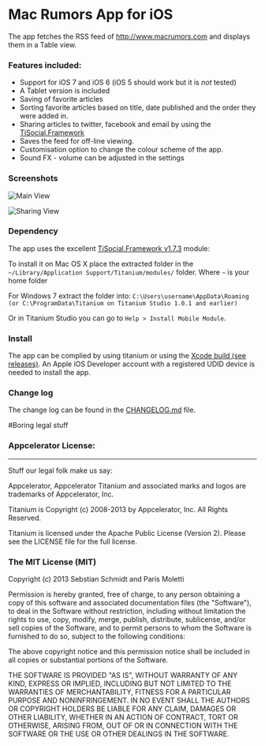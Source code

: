 # Mac Rumors App for iOS

The app fetches the RSS feed of http://www.macrumors.com and displays them in a Table view.

### Features included:

* Support for iOS 7 and iOS 6 (iOS 5 should work but it is *not* tested)
* A Tablet version is included
* Saving of favorite articles
* Sorting favorite articles based on title, date published and the order they were added in.
* Sharing articles to twitter, facebook and email by using the [TiSocial.Framework](https://github.com/viezel/TiSocial.Framework/tree/1.7.3)
* Saves the feed for off-line viewing.
* Customisation option to change the colour scheme of the app.
* Sound FX - volume can be adjusted in the settings

### Screenshots

![Main View](http://raw.githubusercontent.com/publicarray/Mac-Rumors-iOS-app/gh-pages/images/screenshots/main.png)

![Sharing View](http://raw.githubusercontent.com/publicarray/Mac-Rumors-iOS-app/gh-pages/images/screenshots/Share.png)

### Dependency

The app uses the excellent [TiSocial.Framework v1.7.3](https://github.com/viezel/TiSocial.Framework/tree/1.7.3) module:

To install it on Mac OS X place the extracted folder in the `~/Library/Application Support/Titanium/modules/` folder. Where `~` is your home folder

For Windows 7 extract the folder into: `C:\Users\username\AppData\Roaming (or C:\ProgramData\Titanium on Titanium Studio 1.0.1 and earlier)` 

Or in Titanium Studio you can go to `Help > Install Mobile Module`.

### Install

The app can be complied by using titanium or using the [Xcode build (see releases)](https://github.com/publicarray/Mac-Rumors-iOS-app/releases). An Apple iOS Developer account with a registered UDID device is needed to install the app.

### Change log
The change log can be found in the [CHANGELOG.md](../master/CHANGELOG.md) file.

#Boring legal stuff

### Appcelerator License:
----------------------------------
Stuff our legal folk make us say:

Appcelerator, Appcelerator Titanium and associated marks and logos are
trademarks of Appcelerator, Inc.

Titanium is Copyright (c) 2008-2013 by Appcelerator, Inc. All Rights Reserved.

Titanium is licensed under the Apache Public License (Version 2). Please
see the LICENSE file for the full license.


### The MIT License (MIT)

Copyright (c) 2013 Sebstian Schmidt and Paris Moletti

Permission is hereby granted, free of charge, to any person obtaining a copy of this software and associated documentation files (the "Software"), to deal in the Software without restriction, including without limitation the rights to use, copy, modify, merge, publish, distribute, sublicense, and/or sell copies of the Software, and to permit persons to whom the Software is furnished to do so, subject to the following conditions:

The above copyright notice and this permission notice shall be included in all copies or substantial portions of the Software.

THE SOFTWARE IS PROVIDED "AS IS", WITHOUT WARRANTY OF ANY KIND, EXPRESS OR IMPLIED, INCLUDING BUT NOT LIMITED TO THE WARRANTIES OF MERCHANTABILITY, FITNESS FOR A PARTICULAR PURPOSE AND NONINFRINGEMENT. IN NO EVENT SHALL THE AUTHORS OR COPYRIGHT HOLDERS BE LIABLE FOR ANY CLAIM, DAMAGES OR OTHER LIABILITY, WHETHER IN AN ACTION OF CONTRACT, TORT OR OTHERWISE, ARISING FROM, OUT OF OR IN CONNECTION WITH THE SOFTWARE OR THE USE OR OTHER DEALINGS IN THE SOFTWARE.
